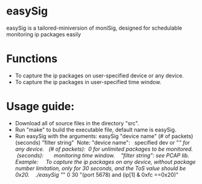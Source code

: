 # easySig
easySig is a tailored-miniversion of moniSig, designed for schedulable monitoring ip packages easily

# Functions
- To capture the ip packages on user-specified device or any device.
- To capture the ip packages in user-specified time window.

# Usage guide:
- Download all of source files in the directory "src".
- Run "make" to build the executable file, default name is easySig.
- Run easySig with the arguments: easySig "device name" (# of packets) (seconds) "filter string"
  Note:
    "device name":   specified dev or "*" for any device.
    (# of packets):  0 for unlimited packages to be monitored.
    (seconds):       monitoring time window.
    "filter string": see PCAP lib.
  Example:
     To capture the ip packages on any device, without package number limitation, only for 30 seconds, and the ToS value should be 0x20.
    ./easySig "*" 0 30 "(port 5678) and (ip[1] & 0xfc ==0x20)"
   
